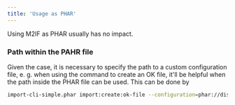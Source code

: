 ```yaml
---
title: 'Usage as PHAR'
---
```


Using M2IF as PHAR usually has no impact.

### Path within the PAHR file

Given the case, it is necessary to specify the path to a custom configuration file, e. g. when using the command to create an OK file, it'll be helpful when the path inside the PHAR file can be used. This can be done by 

```sh
import-cli-simple.phar import:create:ok-file --configuration=phar://dist/import-cli-simple.phar/vendor/techdivision/import-attribute/etc/techdivision-import.json
```
